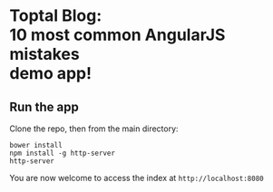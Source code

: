 # Toptal Blog: <br />10 most common AngularJS mistakes <br />demo app!

## Run the app

Clone the repo, then from the main directory:
```
bower install
npm install -g http-server
http-server
```

You are now welcome to access the index at ```http://localhost:8080```